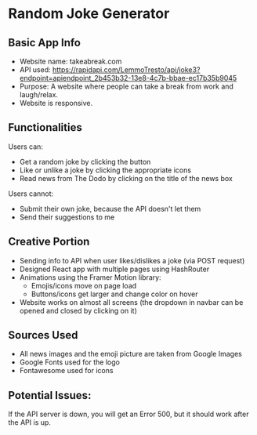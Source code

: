 # Random Joke Generator

## Basic App Info
- Website name: takeabreak.com
- API used: https://rapidapi.com/LemmoTresto/api/joke3?endpoint=apiendpoint_2b453b32-13e8-4c7b-bbae-ec17b35b9045
- Purpose: A website where people can take a break from work and laugh/relax.
- Website is responsive.

## Functionalities
Users can:
- Get a random joke by clicking the button
- Like or unlike a joke by clicking the appropriate icons
- Read news from The Dodo by clicking on the title of the news box 

Users cannot:
- Submit their own joke, because the API doesn't let them
- Send their suggestions to me 

## Creative Portion
- Sending info to API when user likes/dislikes a joke (via POST request)
- Designed React app with multiple pages using HashRouter
- Animations using the Framer Motion library:
    - Emojis/icons move on page load
    - Buttons/icons get larger and change color on hover
- Website works on almost all screens (the dropdown in navbar can be opened and closed by clicking on it)

## Sources Used
- All news images and the emoji picture are taken from Google Images
- Google Fonts used for the logo
- Fontawesome used for icons

## Potential Issues:
If the API server is down, you will get an Error 500, but it should work after the API is up.
